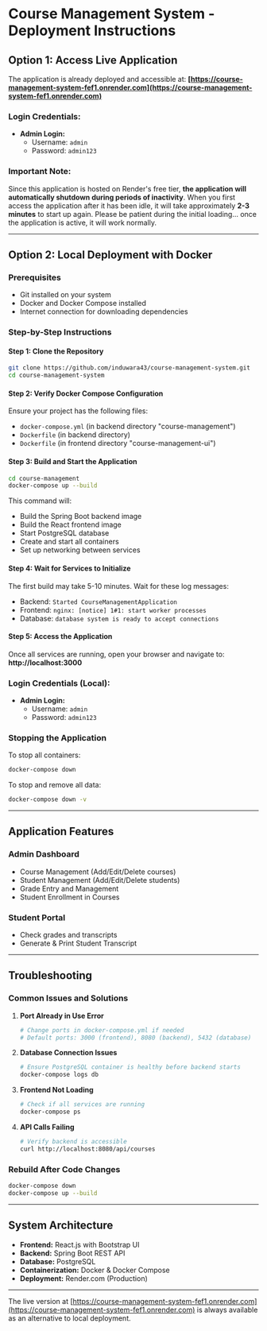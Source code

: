 # Course Management System - Deployment Instructions

## Option 1: Access Live Application
The application is already deployed and accessible at:
**[https://course-management-system-fef1.onrender.com](https://course-management-system-fef1.onrender.com)**

### Login Credentials:
- **Admin Login:** 
  - Username: `admin`
  - Password: `admin123`

### Important Note:
Since this application is hosted on Render's free tier, **the application will automatically shutdown during periods of inactivity**. When you first access the application after it has been idle, it will take approximately **2-3 minutes** to start up again. Please be patient during the initial loading... once the application is active, it will work normally.

---

## Option 2: Local Deployment with Docker

### Prerequisites
- Git installed on your system
- Docker and Docker Compose installed
- Internet connection for downloading dependencies

### Step-by-Step Instructions

#### Step 1: Clone the Repository
```bash
git clone https://github.com/induwara43/course-management-system.git
cd course-management-system
```

#### Step 2: Verify Docker Compose Configuration
Ensure your project has the following files:
- `docker-compose.yml` (in backend directory "course-management")
- `Dockerfile` (in backend directory)
- `Dockerfile` (in frontend directory "course-management-ui")

#### Step 3: Build and Start the Application
```bash
cd course-management
docker-compose up --build
```

This command will:
- Build the Spring Boot backend image
- Build the React frontend image
- Start PostgreSQL database
- Create and start all containers
- Set up networking between services

#### Step 4: Wait for Services to Initialize
The first build may take 5-10 minutes. Wait for these log messages:
- Backend: `Started CourseManagementApplication`
- Frontend: `nginx: [notice] 1#1: start worker processes`
- Database: `database system is ready to accept connections`

#### Step 5: Access the Application
Once all services are running, open your browser and navigate to:
**http://localhost:3000**

### Login Credentials (Local):
- **Admin Login:**
  - Username: `admin`
  - Password: `admin123`

### Stopping the Application
To stop all containers:
```bash
docker-compose down
```

To stop and remove all data:
```bash
docker-compose down -v
```

---

## Application Features

### Admin Dashboard
- Course Management (Add/Edit/Delete courses)
- Student Management (Add/Edit/Delete students)
- Grade Entry and Management
- Student Enrollment in Courses

### Student Portal
- Check grades and transcripts
- Generate & Print Student Transcript

---

## Troubleshooting

### Common Issues and Solutions

1. **Port Already in Use Error**
   ```bash
   # Change ports in docker-compose.yml if needed
   # Default ports: 3000 (frontend), 8080 (backend), 5432 (database)
   ```

2. **Database Connection Issues**
   ```bash
   # Ensure PostgreSQL container is healthy before backend starts
   docker-compose logs db
   ```

3. **Frontend Not Loading**
   ```bash
   # Check if all services are running
   docker-compose ps
   ```

4. **API Calls Failing**
   ```bash
   # Verify backend is accessible
   curl http://localhost:8080/api/courses
   ```

### Rebuild After Code Changes
```bash
docker-compose down
docker-compose up --build
```

---

## System Architecture

- **Frontend:** React.js with Bootstrap UI
- **Backend:** Spring Boot REST API
- **Database:** PostgreSQL
- **Containerization:** Docker & Docker Compose
- **Deployment:** Render.com (Production)

---

The live version at [https://course-management-system-fef1.onrender.com](https://course-management-system-fef1.onrender.com) is always available as an alternative to local deployment.
